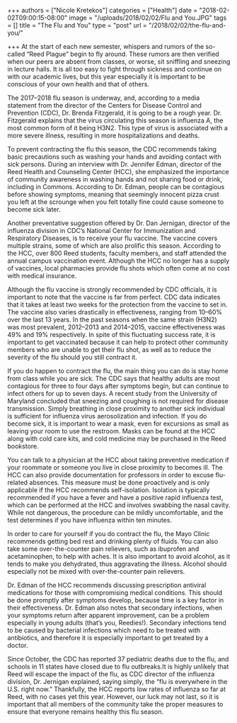 +++
authors = ["Nicole Kretekos"]
categories = ["Health"]
date = "2018-02-02T09:00:15-08:00"
image = "/uploads/2018/02/02/Flu and You.JPG"
tags = []
title = "The Flu and You"
type = "post"
url = "/2018/02/02/the-flu-and-you/"

+++
At the start of each new semester, whispers and rumors of the so-called “Reed Plague” begin to fly around. These rumors are then verified when our peers are absent from classes, or worse, sit sniffling and sneezing in lecture halls. It is all too easy to fight through sickness and continue on with our academic lives, but this year especially it is important to be conscious of your own health and that of others. 

The 2017–2018 flu season is underway, and, according to a media statement from the director of the Centers for Disease Control and Prevention (CDC), Dr. Brenda Fitzgerald, it is going to be a rough year. Dr. Fitzgerald explains that the virus circulating this season is influenza A, the most common form of it being H3N2. This type of virus is associated with a more severe illness, resulting in more hospitalizations and deaths.

To prevent contracting the flu this season, the CDC recommends taking basic precautions such as washing your hands and avoiding contact with sick persons. During an interview with Dr. Jennifer Edman, director of the Reed Health and Counseling Center (HCC), she emphasized the importance of community awareness in washing hands and not sharing food or drink, including in Commons. According to Dr. Edman, people can be contagious before showing symptoms, meaning that seemingly innocent pizza crust you left at the scrounge when you felt totally fine could cause someone to become sick later. 

Another preventative suggestion offered by Dr. Dan Jernigan, director of the influenza division in CDC’s National Center for Immunization and Respiratory Diseases, is to receive your flu vaccine. The vaccine covers multiple strains, some of which are also prolific this season. According to the HCC, over 800 Reed students, faculty members, and staff attended the annual campus vaccination event. Although the HCC no longer has a supply of vaccines, local pharmacies provide flu shots which often come at no cost with medical insurance.

Although the flu vaccine is strongly recommended by CDC officials, it is important to note that the vaccine is far from perfect. CDC data indicates that it takes at least two weeks for the protection from the vaccine to set in. The vaccine also varies drastically in effectiveness, ranging from 10–60% over the last 13 years. In the past seasons when the same strain (H3N2) was most prevalent, 2012–2013 and 2014–2015, vaccine effectiveness was 49% and 19% respectively. In spite of this fluctuating success rate, it is important to get vaccinated because it can help to protect other community members who are unable to get their flu shot, as well as to reduce the severity of the flu should you still contract it. 

If you do happen to contract the flu, the main thing you can do is stay home from class while you are sick. The CDC says that healthy adults are most contagious for three to four days after symptoms begin, but can continue to infect others for up to seven days. A recent study from the University of Maryland concluded that sneezing and coughing is not required for disease transmission. Simply breathing in close proximity to another sick individual is sufficient for influenza virus aerosolization and infection. If you do become sick, it is important to wear a mask, even for excursions as small as leaving your room to use the restroom. Masks can be found at the HCC along with cold care kits, and cold medicine may be purchased in the Reed bookstore.

You can talk to a physician at the HCC about taking preventive medication if your roommate or someone you live in close proximity to becomes ill. The HCC can also provide documentation for professors in order to excuse flu-related absences. This measure must be done proactively and is only applicable if the HCC recommends self-isolation. Isolation is typically recommended if you have a fever and have a positive rapid influenza test, which can be performed at the HCC and involves swabbing the nasal cavity. While not dangerous, the procedure can be mildly uncomfortable, and the test determines if you have influenza within ten minutes. 

 In order to care for yourself if you do contract the flu, the Mayo Clinic recommends getting bed rest and drinking plenty of fluids. You can also take some over-the-counter pain relievers, such as ibuprofen and acetaminophen, to help with aches. It is also important to avoid alcohol, as it tends to make you dehydrated, thus aggravating the illness. Alcohol should especially not be mixed with over-the-counter pain relievers.

Dr. Edman of the HCC recommends discussing prescription antiviral medications for those with compromising medical conditions. This should be done promptly after symptoms develop, because time is a key factor in their effectiveness. Dr. Edman also notes that secondary infections, when your symptoms return after apparent improvement, can be a problem especially in young adults (that’s you, Reedies!). Secondary infections tend to be caused by bacterial infections which need to be treated with antibiotics, and therefore it is especially important to get treated by a doctor.

Since October, the CDC has reported 37 pediatric deaths due to the flu, and schools in 11 states have closed due to flu outbreaks.It is highly unlikely that Reed will escape the impact of the flu, as CDC director of the influenza division, Dr. Jernigan explained, saying simply, the “flu is everywhere in the U.S. right now.” Thankfully, the HCC reports low rates of influenza so far at Reed, with no cases yet this year. However, our luck may not last, so it is important that all members of the community take the proper measures to ensure that everyone remains healthy this flu season.